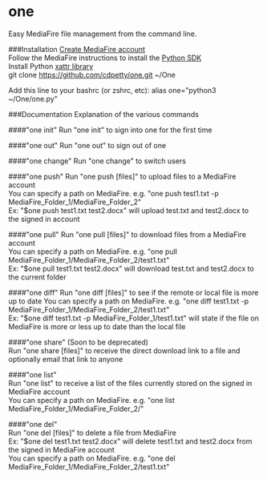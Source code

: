 one
===

Easy MediaFire file management from the command line.

###Installation
[Create MediaFire account](https://www.MediaFire.com/ssl_login.php)  
Follow the MediaFire instructions to install the [Python SDK](https://github.com/roman-yepishev/MediaFire-python-open-sdk)   
Install Python [xattr library](https://pypi.python.org/pypi/xattr)  
git clone https://github.com/cdpetty/one.git ~/One  

Add this line to your bashrc (or zshrc, etc):
alias one="python3 ~/One/one.py"

###Documentation
Explanation of the various commands

####"one init"
Run "one init" to sign into one for the first time

####"one out"
Run "one out" to sign out of one

####"one change"
Run "one change" to switch users

####"one push"
Run "one push [files]" to upload files to a MediaFire account  
  You can specify a path on MediaFire. e.g. "one push test1.txt -p MediaFire_Folder_1/MediaFire_Folder_2"  
Ex: "$one push test1.txt test2.docx" will upload test.txt and test2.docx to the signed in account  

####"one pull"
Run "one pull [files]" to download files from a MediaFire account  
  You can specify a path on MediaFire. e.g. "one pull MediaFire_Folder_1/MediaFire_Folder_2/test1.txt"  
Ex: "$one pull test1.txt test2.docx" will download test.txt and test2.docx to the current folder  

####"one diff"
Run "one diff [files]" to see if the remote or local file is more up to date
  You can specify a path on MediaFire. e.g. "one diff test1.txt -p MediaFire_Folder_1/MediaFire_Folder_2/test1.txt"  
Ex: "$one diff test1.txt -p MediaFire_Folder_1/test1.txt" will state if the file on MediaFire is more or less up to date than the local file  

####"one share" (Soon to be deprecated)  
Run "one share [files]" to receive the direct download link to a file and optionally email that link to anyone  
  
####"one list"  
Run "one list" to receive a list of the files currently stored on the signed in MediaFire account  
  You can specify a path on MediaFire. e.g. "one list MediaFire_Folder_1/MediaFire_Folder_2/"  

####"one del"  
Run "one del [files]" to delete a file from MediaFire    
Ex: "$one del test1.txt test2.docx" will delete test1.txt and test2.docx from the signed in MediaFire account  
  You can specify a path on MediaFire. e.g. "one del MediaFire_Folder_1/MediaFire_Folder_2/test1.txt"  
